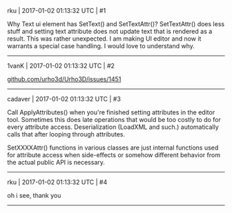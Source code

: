 rku | 2017-01-02 01:13:32 UTC | #1

Why Text ui element has SetText() and SetTextAttr()? SetTextAttr() does less stuff and setting text attribute does not update text that is rendered as a result. This was rather unexpected. I am making UI editor and now it warrants a special case handling. I would love to understand why.

-------------------------

1vanK | 2017-01-02 01:13:32 UTC | #2

[github.com/urho3d/Urho3D/issues/1451](https://github.com/urho3d/Urho3D/issues/1451)

-------------------------

cadaver | 2017-01-02 01:13:32 UTC | #3

Call ApplyAttributes() when you're finished setting attributes in the editor tool. Sometimes this does late operations that would be too costly to do for every attribute access. Deserialization (LoadXML and such.) automatically calls that after looping through attributes.

SetXXXXAttr() functions in various classes are just internal functions used for attribute access when side-effects or somehow different behavior from the actual public API is necessary.

-------------------------

rku | 2017-01-02 01:13:32 UTC | #4

oh i see, thank you

-------------------------

